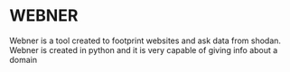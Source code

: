 # WEBNER
Webner is a tool created to footprint websites and ask data from shodan. Webner is created in python and it is very capable of giving info about a domain
